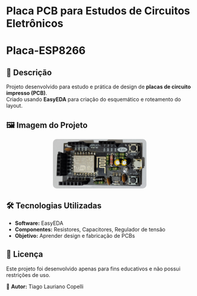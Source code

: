 # Placa PCB para Estudos de Circuitos Eletrônicos

# Placa-ESP8266

## 📌 Descrição
Projeto desenvolvido para estudo e prática de design de **placas de circuito impresso (PCB)**.  
Criado usando **EasyEDA** para criação do esquemático e roteamento do layout.


## 🖼️ Imagem do Projeto
<p align="center">
  <img src="https://github.com/tiagocopelli/Placa-ESP8266/blob/main/Imagens/Placa1.jpg" style="width:50%; border-radius:10px;">
</p>


## 🛠️ Tecnologias Utilizadas
- **Software:** EasyEDA
- **Componentes:** Resistores, Capacitores, Regulador de tensão
- **Objetivo:** Aprender design e fabricação de PCBs

## 📜 Licença
Este projeto foi desenvolvido apenas para fins educativos e não possui restrições de uso.


📌 **Autor:** Tiago Lauriano Copelli  
